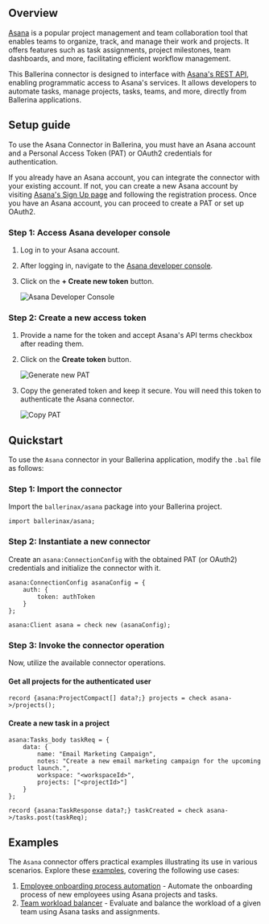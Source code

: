 ## Overview

[Asana](https://asana.com/) is a popular project management and team collaboration tool that enables teams to organize, track, and manage their work and projects. It offers features such as task assignments, project milestones, team dashboards, and more, facilitating efficient workflow management.

This Ballerina connector is designed to interface with [Asana's REST API](https://developers.asana.com/reference/rest-api-reference), enabling programmatic access to Asana's services. It allows developers to automate tasks, manage projects, tasks, teams, and more, directly from Ballerina applications.

## Setup guide

To use the Asana Connector in Ballerina, you must have an Asana account and a Personal Access Token (PAT) or OAuth2 credentials for authentication.

If you already have an Asana account, you can integrate the connector with your existing account. If not, you can create a new Asana account by visiting [Asana's Sign Up page](https://asana.com/) and following the registration process.
Once you have an Asana account, you can proceed to create a PAT or set up OAuth2.

### Step 1: Access Asana developer console

1. Log in to your Asana account.
2. After logging in, navigate to the [Asana developer console](https://app.asana.com/0/my-apps).
3. Click on the **+ Create new token** button.

   <img src=https://raw.githubusercontent.com/ballerina-platform/module-ballerinax-asana/master/docs/setup/resources/1-developer-console.png alt="Asana Developer Console">

### Step 2: Create a new access token

1. Provide a name for the token and accept Asana's API terms checkbox after reading them.
2. Click on the **Create token** button.

   <img src=https://raw.githubusercontent.com/ballerina-platform/module-ballerinax-asana/master/docs/setup/resources/2-create-token.png alt="Generate new PAT">

3. Copy the generated token and keep it secure. You will need this token to authenticate the Asana connector.

   <img src=https://raw.githubusercontent.com/ballerina-platform/module-ballerinax-asana/master/docs/setup/resources/3-copy-token.png alt="Copy PAT">

## Quickstart

To use the `Asana` connector in your Ballerina application, modify the `.bal` file as follows:

### Step 1: Import the connector

Import the `ballerinax/asana` package into your Ballerina project.

```ballerina
import ballerinax/asana;
```

### Step 2: Instantiate a new connector

Create an `asana:ConnectionConfig` with the obtained PAT (or OAuth2) credentials and initialize the connector with it.

```ballerina
asana:ConnectionConfig asanaConfig = {
    auth: {
        token: authToken
    }
};

asana:Client asana = check new (asanaConfig);
```

### Step 3: Invoke the connector operation

Now, utilize the available connector operations.

#### Get all projects for the authenticated user

```ballerina
record {asana:ProjectCompact[] data?;} projects = check asana->/projects();
```

#### Create a new task in a project

```ballerina
asana:Tasks_body taskReq = {
    data: {
        name: "Email Marketing Campaign",
        notes: "Create a new email marketing campaign for the upcoming product launch.",
        workspace: "<workspaceId>",
        projects: ["<projectId>"]
    }
};

record {asana:TaskResponse data?;} taskCreated = check asana->/tasks.post(taskReq);
```

## Examples

The `Asana` connector offers practical examples illustrating its use in various scenarios.
Explore these [examples](https://github.com/ballerina-platform/module-ballerinax-asana/tree/master/examples/), covering the following use cases:

1. [Employee onboarding process automation](https://github.com/ballerina-platform/module-ballerinax-asana/tree/master/examples/employee-onboarding-process-automation) - Automate the onboarding process of new employees using Asana projects and tasks.
2. [Team workload balancer](https://github.com/ballerina-platform/module-ballerinax-asana/tree/master/examples/team-workload-balancer) - Evaluate and balance the workload of a given team using Asana tasks and assignments.

